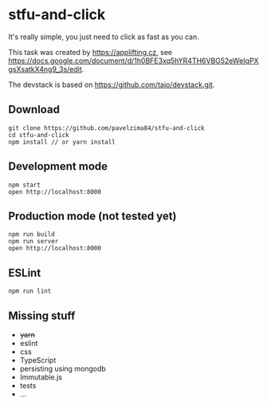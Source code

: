 # stfu-and-click

It's really simple, you just need to click as fast as you can.

This task was created by https://applifting.cz, see
https://docs.google.com/document/d/1h0BFE3xq5hYR4TH6VBG52eWeIqPXgsXsatkX4ng9_3s/edit.

The devstack is based on https://github.com/tajo/devstack.git.

## Download

```shell
git clone https://github.com/pavelzima84/stfu-and-click
cd stfu-and-click
npm install // or yarn install
```

## Development mode

```shell
npm start
open http://localhost:8000
```

## Production mode (not tested yet)

```shell
npm run build
npm run server
open http://localhost:8000
```

## ESLint

```shell
npm run lint
```

## Missing stuff
 - ~~yarn~~
 - eslint
 - css
 - TypeScript
 - persisting using mongodb
 - Immutable.js
 - tests
 - ...
